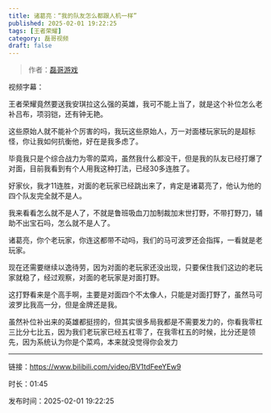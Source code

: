 ```yaml
---
title: 诸葛亮：“我的队友怎么都跟人机一样”
published: 2025-02-01 19:22:25
tags: [王者荣耀]
category: 磊哥视频
draft: false
---
```



> 作者：[磊哥游戏](https://space.bilibili.com/268941858?spm_id_from=333.788.upinfo.head.click)

视频字幕：

王者荣耀竟然要送我安琪拉这么强的英雄，我可不能上当了，就是这个补位怎么老补吕布，项羽铠，还有钟无艳。

这些原始人就不能补个厉害的吗，我玩这些原始人，万一对面楼玩家玩的是超标怪，你让我如何抗衡他，好在是我多虑了。

毕竟我只是个综合战力为零的菜鸡，虽然我什么都没干，但是我的队友已经打爆了对面，目前我看到有个人用我这种打法，已经30多连胜了。

好家伙，我才11连胜，对面的老玩家已经跳出来了，肯定是诸葛亮了，他认为他的四个队友完全就不是人。

我来看看怎么就不是人了，不就是鲁班吸血刀加制裁加末世打野，不带打野刀，辅助不出宝石吗，怎么就不是人了。

诸葛亮，你个老玩家，你连这都带不动吗，我们的马可波罗还会指挥，一看就是老玩家。

现在还需要继续以逸待劳，因为对面的老玩家还没出现，只要保住我们这边的老玩家就稳了，经过观察，对面的老玩家是对面打野。

这打野看来是个高手啊，主要是对面四个不太像人，只能是对面打野了，虽然马可波罗比我高一分，但是金牌还是我。

虽然补位补出来的英雄都挺捞的，但其实很多局我都是不需要发力的，你看我零杠三比分七比五，因为我们老玩家已经五杠零了，在我零杠五的时候，比分还是领先，因为系统认为你是个菜鸡，本来就没觉得你会发力

---

链接：https://www.bilibili.com/video/BV1tdFeeYEw9

时长：01:45

发布时间：2025-02-01 19:22:25
